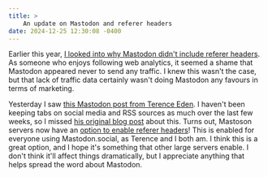 ```yaml
---
title: >
    An update on Mastodon and referer headers
date: 2024-12-25 12:30:08 -0400
---
```


Earlier this year, [I looked into why Mastodon didn't include referer headers](https://anderegg.ca/2024/05/19/whats-up-with-mastodon-and-referer-headers). As someone who enjoys following web analytics, it seemed a shame that Mastodon appeared never to send any traffic. I knew this wasn't the case, but that lack of traffic data certainly wasn't doing Mastodon any favours in terms of marketing.

Yesterday I saw [this Mastodon post from Terence Eden](https://mastodon.social/@Edent/113714460267735559). I haven't been keeping tabs on social media and RSS sources as much over the last few weeks, so I missed [his original blog post](https://shkspr.mobi/blog/2024/12/mastodon-now-sends-referer-headers-hurrah/) about this. Turns out, Mastoson servers now have an [option to enable referer headers](https://github.com/mastodon/mastodon/commit/425311e1d95c8a64ddac6c724fca247b8b893a82)! This is enabled for everyone using Mastodon.social, as Terence and I both am. I think this is a great option, and I hope it's something that other large servers enable. I don't think it'll affect things dramatically, but I appreciate anything that helps spread the word about Mastodon.



